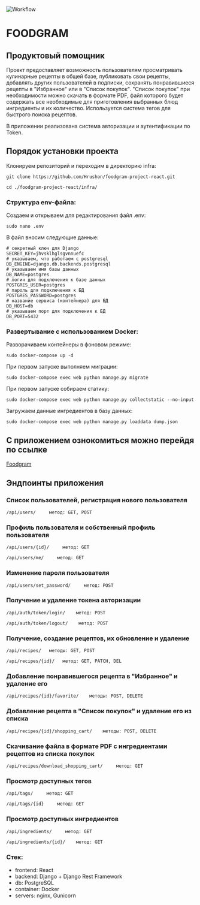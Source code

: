 ![Workflow](https://github.com/Hrushon/foodgram-project-react/actions/workflows/foodgram_workflow.yml/badge.svg)

# FOODGRAM
## Продуктовый помощник

Проект предоставляет возможность пользователям просматривать кулинарные рецепты в общей базе, публиковать свои рецепты, добавлять других пользователей в подписки, сохранять понравившиеся рецепты в "Избранное" или в "Список покупок". "Список покупок" при необходимости можно скачать в формате PDF, файл которого будет содержать все необходимые для приготовления выбранных блюд ингредиенты и их количество. Используется система тегов для быстрого поиска рецептов.

В приложении реализована система авторизации и аутентификации по Token.

## Порядок установки проекта

Клонируем репозиторий и переходим в директорию infra:
```
git clone https://github.com/Hrushon/foodgram-project-react.git
```
```
cd ./foodgram-project-react/infra/
```

### Структура env-файла:

Создаем и открываем для редактирования файл .env:
```
sudo nano .env
```
В файл вносим следующие данные:
```
# секретный ключ для Django
SECRET_KEY=jhvsklhglsgvnnuefc
# указываем, что работаем с postgresql
DB_ENGINE=django.db.backends.postgresql
# указываем имя базы данных
DB_NAME=postgres
# логин для подключения к базе данных
POSTGRES_USER=postgres
# пароль для подключения к БД
POSTGRES_PASSWORD=postgres
# название сервиса (контейнера) для БД
DB_HOST=db
# указываем порт для подключения к БД
DB_PORT=5432
```

### Развертывание с использованием Docker:

Разворачиваем контейнеры в фоновом режиме:
```
sudo docker-compose up -d
```
При первом запуске выполняем миграции:
```
sudo docker-compose exec web python manage.py migrate
```
При первом запуске собираем статику:
```
sudo docker-compose exec web python manage.py collectstatic --no-input
```
Загружаем данные ингредиентов в базу данных:
```
sudo docker-compose exec web python manage.py loaddata dump.json
```

## С приложением ознокомиться можно перейдя по ссылке
[Foodgram](http://foodgram.bounceme.net/)

## Эндпоинты приложения

### Список пользователей, регистрация нового пользователя
```
/api/users/     метод: GET, POST
```
### Профиль пользователя и собственный профиль пользователя
```
/api/users/{id}/     метод: GET
```
```
/api/users/me/     метод: GET
```
### Изменение пароля пользователя
```
/api/users/set_password/     метод: POST
```
### Получение и удаление токена авторизации
```
/api/auth/token/login/    метод: POST
```
```
/api/auth/token/logout/    метод: POST
```
### Получение, создание рецептов, их обновление и удаление
```
/api/recipes/   методы: GET, POST
```
```
/api/recipes/{id}/   метод: GET, PATCH, DEL
```
### Добавление понравившегося рецепта в "Избранное" и удаление его
```
/api/recipes/{id}/favorite/    методы: POST, DELETE
```
### Добавление рецепта в "Список покупок" и удаление его из списка
```
/api/recipes/{id}/shopping_cart/    методы: POST, DELETE
```
### Скачивание файла в формате PDF с ингредиентами рецептов из списка покупок
```
/api/recipes/download_shopping_cart/     метод: GET
```
### Просмотр доступных тегов
```
/api/tags/     метод: GET
```
```
/api/tags/{id}     метод: GET
```
### Просмотр доступных ингредиентов
```
/api/ingredients/     метод: GET
```
```
/api/ingredients/{id}/    метод: GET
```

### Стек:
+ frontend: React
+ backend: Django + Django Rest Framework
+ db: PostgreSQL
+ container: Docker
+ servers: nginx, Gunicorn
